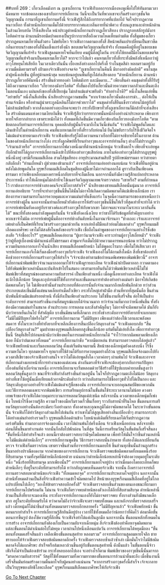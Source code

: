 ##บทที่ 269：เกี้ยวเลือดมังกร
ณ ภูเขาเถี่ยกาน
จ้าวเฟิงรีบออกจากเมืองหงหูเพื่อไปให้ทันตามเวลานัดหมาย
จากข้อตกลงของเขากับอาจารย์เถี่ยกาน วันนี้จะเป็นวันที่พวกเขาจะเริ่มสร้างอาวุธชั้นจิตวิญญาณนั้น
การมาที่ภูเขาเถี่ยกานครั้งนี้ จ้าวเฟิงรู้สึกได้ถึงบรรยากาศที่แปลกไป จิตใจปรากฏความหนาวเยือก
ทั้งตำหนักเถี่ยกานเต็มไปด้วยบรรยากาศและกลิ่นอายที่น่าพิศวง
ทั้งบนภูเขาและตำหนักด้านในล้วนเงียบสงัด ไร้ซึ่งเสียงใด
หน้าประตูตำหนักเถี่ยกานปรากฏเกี้ยวสีทอง ปรากฏรอยสลักรูปมังกรโลหิตคำราม ด้านบนมีรอยมีดปาดแทงเป็นรูปกากบาทสื่อถึงความโหดเหี้ยมอำมหิต
ทั้งสี่มุมของเกี้ยวปรากฏคนหามเกี้ยวยืนตัวตรง ไม่ขยับไหว
จ้าวเฟิงกวาดตามองทั้งสี่ สีหน้าพลันแปรเปลี่ยนเป็นขาวซีด
กลิ่นอายบนร่างของทั้งสี่นั้นแข็งแกร่งยิ่งนัก
ขอบเขตจิตวิญญาณที่แท้จริง
ทั้งหมดคือผู้ที่อยู่ในขอบเขตจิตวิญญาณที่แท้จริง
จ้าวเฟิงสูดลมหายใจเย็นเยียบ คนผู้นี้คือผู้ใดกัน กระทั่งใช้ยอดฝีมือในขอบเขตจิตวิญญาณที่แท้จริงมาเป็นคนหามเกี้ยวได้?
หากจะว่าไปแล้ว คนหามเกี้ยวทั้งสี่กระทั่งมีพลังที่เหนือกว่าผู้อาวุโสหยุนไห่เสียอีก
ในเวลาเดียวกันนั้น
เบื้องหลังห่างออกไปครึ่งลี้ ร่างในชุดสีดำ หลอมรวมอยู่กับความมืดมิดยามราตรี เฝ้ามองจ้าวเฟิงอย่างจดจ่อ
“ภูเขาเถี่ยกานในคืนนี้ มีบางอย่างผิดปกติ”
คนในชุดดำผู้หนึ่งเอ่ยขึ้น
ผู้ที่อยู่ด้านหน้าสุด หลบซ่อนอยู่บนพื้นที่สูงได้ส่งเสียงตอบ “ตำหนักเถี่ยกาน ด้านหน้าปรากฏเกี้ยวอยัคันหนึ่ง สร้างขึ้นด้วยทองคำ โลหิตมังกร และมีดดาบ...”
เพียงสิ้นคำ
คนชุดดำทั้งสี่ก็รับรู้ได้ถึงความหนาวเยือก
“เกี้ยวทองมังกรโลหิต”
ทั้งสี่มองไปยังเกี้ยวนั้นด้วยความหวาดกลัวและตื่นตะลึง
ในตอนนั้นเอง
แผ่นหลังของทั้งสี่เปียกชุ่ม ไม่กล้าแม้แต่จะขยับตัว
“ทำอย่างไรดี?”
หนึ่งในสี่คนเอ่ยขึ้น
“อย่าขยับ”
หนึ่งในสี่เอ่ยขึ้น น้ำเสียงปรากฏความขมขื่น
“หากเจ้าของเกี้ยวนั้นต้องการฆ่า... ต่อให้เป็นท่านเจ้าเมือง หรือท่านผู้นำตระกูลฉีหลินก็ไม่อาจช่วยเราได้”
คนชุดดำทั้งสี่ยืนแข็งราวท่อนไม้อยู่กับที่ ไม่กล้าแม้ขยับตัว
หากสังเกตอย่างละเอียดจะพบว่า กระทั่งปักษาทั่วทั้งภูเขาเถี่ยกานก็มิกล้าที่จะส่งเสียงใด สร้างดินแดนแห่งความเงียบงันขึ้น
จ้าวเฟิงรู้สึกว่าบรรยากาศนั้นหนักอึ้งอย่างน่าประหลาด เพียงการหายใจยังยากลำบาก
เขาตระหนักได้ว่า ทั้งหมดที่เกิดขึ้นมีความเกี่ยวข้องกับเกี้ยวทองมังกรโลหิต
“ตามข้อตกลงกับท่านอาจารย์เถี่ยกาน บุคคลลึกลับผู้นั้นก็จะมาถึงในวันนี้เช่นกัน”
จ้าวเฟิงไม่พูดอันใดและเดินเข้าไปในตำหนักเถี่ยกาน
คนที่แบกหามเกี้ยวทั้งสี่ราวกับท่อนไม้ ยืนไม่ขยับราวกับไร้ซึ่งชีวิตจิตใจ ไม่แม้แต่จะชายตามองจ้าวเฟิง
จ้าวเฟิงเพียงรับรู้ได้ถึงความหนาวเยือกที่ไม่อาจอธิบายได้ในอากาศ
ด้านในของตำหนักเถี่ยกานว่างโล่ง กระทั่งลูกศิษย์ที่เรียนทำอาวุธและอาจารย์ท่านอื่นๆ ต่างก็ไม่ปรากฏตัว
“เจ้ามาแล้วหรือ”
อาจารย์เถี่ยกานลากไฟดวงหนึ่งมาที่ด้านหน้าเด็กหนุ่ม
จ้าวเฟิงตกใจ เพียงที่จะเอ่ยพูดกับอีกฝ่ายก็ได้ถูกอาจารย์เถี่ยกานดึงเข้าไปที่ห้องทำอาวุธเสียก่อน
ภายในห้องทำอาวุธได้ปรากฏบุรุษผู้หนึ่งนั่งอยู่ เขามีเรือนผมสีเลือด สวมใส่ชุดสีทอง อายุประมาณสามสิบปี รูปลักษณ์ธรรมดา ทว่าสายตากลับลึกล้ำ
“ท่านเถี่ยหมัว ผู้ช่วยของข้ามาแล้ว”
อาจารย์เถี่ยกานเอ่ยอย่างนอบน้อม
จ้าวเฟิงที่ยืนอยู่ด้านหลังไม่เอ่ยพูดอันใด บุรุษเรือนผมสีเลือดในชุดสีทองผู้นี้เขาไม่อาจอ่านออกได้ ดูราวกับเป็นเพียงคนธรรมดา ทว่าเพียงเหลือบมองคราหนึ่งกลับยากที่จะลืมเลือน
นอกจากนั้นยังมีความรู้สึกแปลกประหลาดประการหนึ่ง ทำให้เด็กหนุ่มไม่กล้าที่จะใช้เนตรจิตวิญญาณเทพเจ้าตรวจสอบ
“เขาหรือ? ตามที่กำหนดไว้ เราต้องการอาจารย์ช่างสองคนจึงจะมีโอกาสสำเร็จ”
น้ำเสียงของชายผมสีเลือดนั้นนุ่มนวล
อาจารย์เถี่ยกานเอ่ยอธิบาย “การที่จะทำอาวุธชิ้นนี้ขึ้นได้นั้นไม่อาจให้เกิดความผิดพลาดได้แม้เพียงเล็กน้อย เราต้องการความสามารถในการควบคุมและความแม่นยำที่แข็งแกร่ง ในจุดนี้ความสามารถของเขาเหนือกว่าอาจารย์ช่างผู้อื่น นอกจากนั้นท่านเถี่ยหมัวยังต้องการให้สร้างอาวุธชิ้นนี้ขึ้นให้เร็วที่สุดเท่าที่จะทำได้ ทว่าอาจารย์เพ่ยนั้นยังคงอยู่กับราชวงศ์และสร้างอาวุธให้กับพวกเขา ไม่อาจผละจากมาในระยะเวลาอันสั้นได้”
ขณะที่ทั้งสองคนกำลังพูดคุยกันนั้น จ้าวเฟิงยังคงนิ่งเงียบ
ทว่าขาก็ได้รับข้อมูลที่สำคัญบางอย่าง หากเขาจำไม่ผิด อาจารย์เพ่ยผู้นั้นคืออาจารย์ช่างอันดับหนึ่งในอาณาจักรนภา
“ช่างเถอะ เจ้าและอาจารย์เพ่ยต่างก็เป็นศิษย์ที่เรียนวิชาสร้างอาวุธมาด้วยกัน หากเอ่ยถึงฝีมือแล้วย่อมไม่แตกต่าง”
บุรุษเรือนผมสีเลือดผงกศีรษะ
เขาไม่ได้สงสัยในพลังของบจ้าวเฟิง เชื่อถือในคำพูดของอาจารย์เถี่ยกานอย่างไร้ซึ่งข้อสงสัย
“เจ้าชื่ออะไร?”
บุรุษผมสีเลือดเอ่ยถาม
“ผู้เยาว์นามจ้าวเฟิง คารวะท่านผู้อาวุโสเถี่ยหมัว”
จ้าวเฟิงรู้ว่าผู้ที่อยู่เบื้องหน้ามีตำแหน่งที่ไม่ธรรมดา คำพูดจาจึงเต็มไปด้วยความเคารพนอบน้อม ทว่าไม่ปรากฏความเยินยอเอาอกเอาใจในน้ำเสียง
ชายผมสีเลือดพยักหน้า ไม่ได้พูดอะไรมาก
เพื่อไม่ให้เสียเวลา อาจารย์เถี่ยกานเองจึงได้เริ่มลงมือสร้างอาวุธกับจ้าวเฟิง
จ้าวเฟิงเองก็ไม่ได้ถามสิ่งใดนัก สิ่งที่เขาต้องทำก็คือช่วยอาจารย์เถี่ยกานสร้างอาวุธให้สำเร็จ
“เจ้าจะต้องทำตามข้อกำหนดพิเศษของพิมพ์เขียวนี้”
อาจารย์เถี่ยกานนำพิมพ์เขียวจำนวนมากออกมาให้จ้าวเฟิงดูรายละเอียด
จ้าวเฟิงนำผ้าปิดตาออก กวาดตามองไปยังพิมพ์เขียวเหล่านั้นและบันทึกเข้าไปในสมอง
เขาสามารถยืนยันได้ว่าพิมพ์เขียวเหล่านี้ไม่ใช่พิมพ์เขียวที่สมบูรณ์ของมรดกความลับสวรรค์ เป็นเพียงส่วนหนึ่ง
เมื่อดูเนื้อหาอย่างละเอียด จ้าวเฟิงได้ชะงักไปเล็กน้อย วัสดุและอุปกรณ์ที่ใช้ทั้งการทำและขั้นตอนการทำต้องทำอย่างแม่นยำ มิอาจให้เกิดข้อผิดพลาดใดๆ ได้
ไม่เพียงเท่านั้นส่วนประกอบที่ต้องการนั้นยังจำนวนมากถึงหลักพันอีกด้วย
ทว่าส่วนประกอบแต่ละชิ้นมีตั้งแต่ขนาดเล็กเท่าเม็ดถั่วเขียว กระทั่งใหญ่เท่าฝ่ามือ
ส่วนที่ยากที่สุดนั้นคือ ชิ้นส่วนนับพันนี้ห้ามมีแม้แต่รอยตำหนิ ทั้งนี่ยังเป็นเพียงส่วนประกอบ ไม่ใช่ชิ้นงานที่เสร็จสิ้น
ต่อให้เป็นช่างระดับอาจารย์ สามารถสร้างชิ้นงานที่สมบูรณ์แบบได้จำนวนมาก ทว่าจำนวนที่มากกว่าหนึ่งพันชิ้น ทั้งยังต้องมีความแม่นยำในขนาด ส่วนประกอบ การหลอม และสิ่งสำคัญอื่นๆ ไม่อาจที่จะผิดพลาดได้ มันก็ยังนับว่ายากเย็นเกินไป
ที่สำคัญคือ บางชิ้นมีขนาดที่เล็กมาก กระทั่งช่างระดับอาจารย์ยังยากที่จะแยกแยะ
“ไม่มีไม่มีปัญหาใช่หรือไม่?”
อาจารย์เถี่ยกานถาม
“ไม่มีปัญหา เพียงแต่ว่าต้องใช้เวลาและพลังพอสมควร ทั้งในระหว่างที่ทำยังยากที่จะหลีกเลี่ยงการสิ้นเปลืองวัสดุบางส่วน”
จ้าวเฟิงตอบกลับ
“สิ้นเปลืองวัสดุบางส่วน?”
มุมปากของบุรุษผมสีเลือดยกสูงขึ้นเล็กน้อย แย้มยิ้มไม่เอ่ยสิ่งใด
เพื่อการทำอาวุธชิ้นนี้ วัสดุที่เสียไปก่อนหน้านับว่าเพียงพอในการถมตำหนักเถี่ยกานได้
“จำไว้ว่าหากผิดพลาดเพียงเล็กน้อย ก็นับว่าล้มเหลวทั้งหมด”
อาจารย์เถี่ยกานกำชับ
“หากมีตกหล่น ข้าสามารถตรวจสอบได้อยู่แล้ว”
จ้าวเฟิงพยักหน้าและเริ่มลงหลอมวัสดุ
ตั้งแต่เริ่มต้นจนยามนี้ สีหน้าของเด็กหนุ่มยังคงสงบนิ่ง ไร้ซึ่งความหวั่นไหว
ทุกลมหายใจ ทุกแรงที่ใช้ล้วนได้รับการควบคุมอย่างถี่ถ้วน
บุรุษผมสีเลือดจ้องมองไปยังดวงตาสีเขียวของจ้าวเฟิงอย่างสนใจ ทว่าไม่ได้เอ่ยพูดสิ่งใด
เวลาค่อยๆ ผ่านพ้นไป
จ้าวเฟิงและอาจารย์เถี่ยกานต่างแยกหน้าที่การทำงานของแต่ละคน
ต่างกันตรงที่จ้าวเฟิงจะต้องยุ่งยากกับการแก้ปัญหาเบื้องต้นที่น่าเบื่อจำนวนหนึ่ง
อาจารย์เถี่ยกานจะเริ่มหลอมด้วยวิธีสร้างที่ใช้รูปแบบค่ายกลชั้นสูงกว่า หลอมวัสดุชั้นสูงกว่า
ขณะที่จ้าวเฟิงกำลังสร้างชิ้นส่วนอยู่นั้น ในใจก็ปรากฏความตะลึงไม่น้อย วัสดุบางอย่างที่เขาใช้อยู่นั้นเมื่อเทียบแล้วอาจมีระดับต่ำกว่า ทว่ากลับสามารถใช้ซื้ออาวุธทั่วไปได้เป็นกอง และวัสดุระดับสูงบางอย่างที่จ้าวเฟิงไม่แม้แต่จะรู้ชื่อของมัน อาจารย์เถี่ยกานจะบอกคุณสมบัติของพวกมันและวิธีการหลอมเฉพาะจากพิมพ์เขียว
การเตรียมอุปกรณ์ในขั้นต้นใช้ระยะเวลานานไม่น้อย
ดวงตาเทพเจ้าของจ้าวเฟิงได้ควบคุมกระบวนการหลอมวัสดุแต่ล่ะชนิด
หลังจากนั้น ดวงตาของเด็กหนุ่มก็เพ่งนิ่ง ใบหน้าไร้ซึ่งความรู้สึก ความเร็วของมือเริ่มรวดเร็วขึ้นเรื่อยๆ ราวกับสายน้ำที่รินไหล
ขั้นตอนการเตรียมวัสดุบางอย่างนั้นต้องระมัดระวังอย่างมาก ทั้งองศาและอุณหภูมิไม่อาจผิดพลาดได้
ในระหว่างขั้นตอนนั้น จ้าวเฟิงก็ได้ทำวัสดุบางส่วนเสียไปเช่นกัน
ทว่าเขาไม่ได้สูญเสียอย่างสิ้นเปลืองซ้ำๆ สามารถกระทำได้อย่างแม่นยำอย่างรวดเร็ว
บุรุษผมสีเลือดด้านข้าง ใบหน้าแต่เดิมที่เรียบเฉยได้เริ่มปรากฏความเคร่งขรึมขึ้น
ท่ามกลางการจ้องมองนั้น เวลาได้ผ่านพ้นไปครึ่งเดือน
จ้าวเฟิงเหนื่อยอ่อน หลังจากพักผ่อนก็ตื่นขึ้นมาทำงานต่อ จากนั้นก็กลับไปพักผ่อน
ในที่สุด วันนี้การเตรียมวัสดุในขั้นต้นก็เสร็จสิ้นลง
“ขั้นที่หนึ่งได้ทำสำเร็จแล้ว ตอนนี้เราต้องตรวจสอบว่ามีจุดใดผิดพลาด เพื่อทำให้มั่นใจว่าชิ้นส่วนเหล่านี้จะไม่มีแม้แต่ตำหนิเล็กๆ”
อาจารย์เถี่ยกานพูดขึ้น
วิธีการตรวจสอบนั้นง่ายดาย ทั้งสองได้แลกเปลี่ยนกันตรวจ
จ้าวเฟิงเริ่มตรวจก่อน เขาตรวจชิ้นส่วนที่อาจารย์เถี่ยกานมอบให้ ชิ้นส่วนทุกชิ้นนั้นล้วนถูกสร้างขึ้นมาอย่างปราณีตงดงาม
จากคำขอของอาจารย์เถี่ยกาน จ้าวเฟิงตรวจพบข้อผิดพลาดทั้งหมดหนึ่งร้อยยี่สิบสามจุด รวมทั้งจุดที่มีตำหนิเล็กน้อยด้วย
แน่นอนว่าตำหนิเล็กน้อยเหล่านี้จำต้องควบคุมอยู่ในระดับหนึ่ง
“หนึ่งร้อยยี่สิบสามจุด มากเพียงนั้น?”
อาจารย์เถี่ยกานตกใจอยู่บ้าง ทว่าเมื่อมองโดยละเอียดก็พบตำหนิเล็กๆ ที่อยู่ในระดับที่สามารถรับได้ ทว่ากลับถูกพบเห็นดดยจ้าวเฟิง
จากนั้น
ถึงคราวอาจารย์เถี่ยกานตรวจสอบหาตำหนิของจ้าวเฟิง
“ทั้งหมดหกจุด”
อาจารย์เถี่ยกานประหลาดใจอยู่บ้าง
นอกจากนั้น ตำหนิทั้งหมดล้วนเป็นสิ่งที่จ้าวเฟิงทำความเข้าใจผิดพลาดไป
สีหน้าของบุรุษเรือนผมสีเลือดที่อยู่ไม่ไกลแปรเปลี่ยนไปเล็กๆ
“ลองให้ข้าตรวจสอบอีกครั้งสิ”
จ้าวเฟิงตรวจสอบชิ้นส่วนของตนเองขณะที่ถามอาจารย์เถี่ยกานไปพร้อมกัน
ไม่นาน จ้าวเฟิงก็ตรวจพบตำหนิของตัวเองได้อีกยี่สิบสามสิบจุด
ตำหนิเหล่านี้ล้วนเป็นสิ่งที่ยากจะมองเห็น กระทั่งอาจารย์เถี่ยกานเองก็ยังไม่อาจตรวจพบ ทั้งบางส่วนยังมีขนาดเล็กมาก อยู่ในระดับที่ยอมรับได้
ทว่าคาดไม่ถึงว่าจ้าวเฟิงจะตรวจพบทั้งหมด
และหลังจากที่ตรวจสอบเสร็จแล้ว เด็กหนุ่มก็ได้นำชิ้นส่วนทั้งหมดมาตรวจสอบอีกหลายครั้ง
“ไม่มีปัญหาแล้ว”
จ้าวเฟิงพยักหน้า
ขั้นตอนแรกทำสำเร็จ อาจารย์เถี่ยกานรู้สึกยินดีอยู่บ้าง เวลาที่ใช้ทั้งหมดถือว่าน้อยกว่าที่คิดไว้
ต่อมาคือขั้นตอนการขึ้นรูป ต้องใช้ความรู้ที่ลึกขึ้น จ้าวเฟิงจึงทำได้แค่เป็นลูกมือ
นอกจากนั้น ขั้นตอนหลักทั้งหมดในการสร้าง อาจารย์เถี่ยกานยังต้องเก็บเป็นความลับจากเด็กหนุ่ม
สิ่งจ้าวเฟิงต้องทำคือหาจุดผิดพลาด
แต่ละขั้นตอนได้ดำเนินต่อไปไม่หยุด
เวลาผ่านไปหนึ่งเดือนแปดวัน อาจารย์เถี่ยกานได้หยุดมือลง
“ขั้นตอนทั้งหมดเสร็จสิ้นแล้ว เหลือเพียงขั้นตอนสุดท้าย หลอมรวม”
อาจารย์เถี่ยกานสูดลมหายใจลึก
ชายชราบอกให้จ้าวเฟิงตรวจสอบข้อผิดพลาดอีกครั้ง
จ้าวเฟิงตรวจสอบซ้ำแล้วซ้ำเล่า เมื่อมั่นใจว่าไม่มีข้อผิดพลาดจึงได้ผงกศีรษะ
สำเร็จหรือล้มเหลวล้วนขึ้นอยู่กับขั้นตอนสุดท้ายนี้
ดังนั้นแล้ว ในขั้นตอนนี้จ้าวเฟิงจึงไม่จำเป็นต้องเข้าร่วม กระทั่งหลบออกไปเอง
จะอย่างไรก็ตาม พิมพ์เขียวของอาวุธชิ้นนี้นั้นมาจาก “มรดกความลับสวรรค์” วัสดุที่ใช้ทั้งหมดรวมทั้งความยากของขั้นตอนการล้วนน่าตื่นตะลึง เมื่อชิ้นงานนี้เสร็จสิ้นมันย่อมสร้างความตื่นตกใจกับผู้คนอย่างแน่นอน
“หากการสร้างอาวุธครั้งนี้สำเร็จ เจ้าจะกลายเป็นวีรบุรุษของลัทธิโลหะเลือด”
บุรุษเรือนผมสีเลือดผงกศีรษะให้กับจ้าวเฟิง


[Go To Next Chapter]( ./49.md)